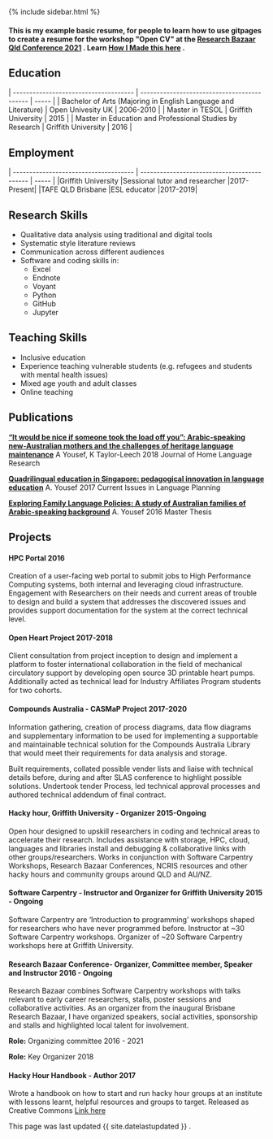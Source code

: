 
{% include sidebar.html %}


#### This is my example basic resume, for people to learn how to use gitpages to create a resume for the workshop "Open CV" at the [Research Bazaar Qld Conference 2021](https://resbaz.github.io/resbaz2021qld/) . Learn [How I Made this here](https://amandamiotto.github.io/Portfolio/HowIMadeThis) .

## Education

| ------------------------------------- | ------------------------------------------- | ----- |
| Bachelor of Arts (Majoring in English Language and Literature) | Open Univesity UK | 2006-2010 |
| Master in TESOL | Griffith University | 2015 |
| Master in Education and Professional Studies by Research | Griffith University | 2016 |

## Employment

| ------------------------------------- | ------------------------------------------- | ----- |
|Griffith University      |Sessional tutor and researcher |2017-Present|
|TAFE QLD Brisbane |ESL educator |2017-2019|

## Research Skills
- Qualitative data analysis using traditional and digital tools
- Systematic style literature reviews
- Communication across different audiences
- Software and coding skills in: 
   - Excel
   - Endnote
   - Voyant
   - Python
   - GitHub
   - Jupyter

## Teaching Skills
- Inclusive education
- Experience teaching vulnerable students (e.g. refugees and students with mental health issues)
- Mixed age youth and adult classes
- Online teaching 


## Publications

[**“It would be nice if someone took the load off you”: Arabic-speaking new-Australian mothers and the challenges of heritage language maintenance**](https://www.diva-portal.org/smash/record.jsf?pid=diva2%3A1253452&dswid=-5205)
A Yousef, K Taylor-Leech 2018
Journal of Home Language Research


[**Quadrilingual education in Singapore: pedagogical innovation in language education**](https://www.tandfonline.com/doi/abs/10.1080/14664208.2016.1268355?journalCode=rclp20)
A. Yousef 2017
Current Issues in Language Planning


[**Exploring Family Language Policies: A study of Australian families of Arabic-speaking background**](https://d1wqtxts1xzle7.cloudfront.net/50941677/EPS_Master_s_Thesis-Areej_Yousef-s2829645-with-cover-page-v2.pdf?Expires=1637824716&Signature=c~bRzyMI6AgFSM2BoMRl7x2wK2chyz7qnbnM-G7gZwuNYqYfVJmY0kMi1lc5CYwXV9t~GXjLrIrnvsVIoR1krF7QaSaqjylFBeHyRt~9mqnOb67cLYl3RiybbpQBvqvK8ediHRPbaQO0gNQhbba5bcWIydaV1BUin7EpuIWYF9qIHkAPbZ9voUmSS68tPZ7ImUiC5sgVBjTgb0XUifZ5EwXr4W7yC-GZySad7SOHHJbHgFL6B~U-zlGwEn82msafjFe0BA5mIfx4eA-4Q67vdSetNR-ivnYdf9pwhiw1loIaUwxleWAIydbTPbQ7YmRZlKowaKJbBLT6HyCqYun7Bw__&Key-Pair-Id=APKAJLOHF5GGSLRBV4ZA) 
A. Yousef 2016
Master Thesis




## Projects


#### HPC Portal  2016
Creation of a user-facing web portal to submit jobs to High Performance Computing systems, both internal and leveraging cloud infrastructure. Engagement with Researchers on their needs and current areas of trouble to design and build a system that addresses the discovered issues and provides support documentation for the system at the correct technical level.


#### Open Heart Project 2017-2018
Client consultation from project inception to design and implement a platform to foster international collaboration in the field of mechanical circulatory support by developing open source 3D printable heart pumps. Additionally acted as technical lead for Industry Affiliates Program students for two cohorts.


#### Compounds Australia - CASMaP Project 2017-2020
Information gathering, creation of process diagrams, data flow diagrams and supplementary information to be used for implementing a supportable and maintainable technical solution for the Compounds Australia Library that would meet their requirements for data analysis and storage.

Built requirements, collated possible vender lists and liaise with technical details before, during and after SLAS conference to highlight possible solutions. 
Undertook tender Process, led technical approval processes and authored technical addendum of final contract.


#### Hacky hour, Griffith University - Organizer 2015-Ongoing
Open hour designed to upskill researchers in coding and technical areas to accelerate their research. Includes assistance with storage, HPC, cloud, languages and libraries install and debugging & collaborative links with other groups/researchers. Works in conjunction with Software Carpentry Workshops, Research Bazaar Conferences, NCRIS resources and other hacky hours and community groups around QLD and AU/NZ. 


#### Software Carpentry - Instructor and Organizer for Griffith University 2015 - Ongoing
Software Carpentry are ‘Introduction to programming’ workshops shaped for researchers who have never programmed before. 
Instructor at ~30 Software Carpentry workshops.
Organizer of ~20 Software Carpentry workshops here at Griffith University.


#### Research Bazaar Conference- Organizer, Committee member, Speaker and Instructor 2016 - Ongoing
Research Bazaar combines Software Carpentry workshops with talks relevant to early career researchers, stalls, poster sessions and collaborative activities. As an organizer from the inaugural Brisbane Research Bazaar, I have organized speakers, social activities, sponsorship and stalls and highlighted local talent for involvement. 

**Role:** Organizing committee 2016 - 2021

**Role:** Key Organizer 2018


#### Hacky Hour Handbook - Author 2017
Wrote a handbook on how to start and run hacky hour groups at an institute with lessons learnt, helpful resources and groups to target. Released as Creative Commons [Link here](https://github.com/amandamiotto/HackyHourHandbook)





This page was last updated {{ site.datelastupdated }} .
